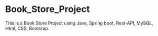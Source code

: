 # Book_Store_Project
 This is a Book Store Project using Java, Spring boot, Rest-API, MySQL, Html, CSS, Bootsrap.
